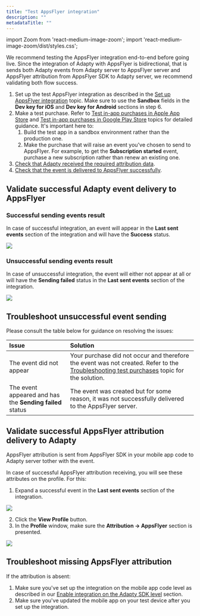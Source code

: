 ```yaml
---
title: "Test AppsFlyer integration"
description: ""
metadataTitle: ""
---
```


import Zoom from 'react-medium-image-zoom';
import 'react-medium-image-zoom/dist/styles.css';

We recommend testing the AppsFlyer integration end-to-end before going live. Since the integration of Adapty with AppsFlyer is bidirectional, that is sends both Adapty events from Adapty server to AppsFlyer server and AppsFlyer attribution from AppsFlyer SDK to Adapty server, we recommend validating both flow success.

1. Set up the test AppsFlyer integration as described in the [Set up AppsFlyer integration](appsflyer-setup) topic. Make sure to use the **Sandbox** fields in the **Dev key for iOS** and **Dev key for Android** sections in step 6.
2. Make a test purchase. Refer to [Test in-app purchases in Apple App Store](testing-purchases-ios) and [Test in-app purchases in Google Play Store](testing-on-android) topics for detailed guidance. It's important here to:
   1. Build the test app in a sandbox environment rather than the production one.
   2. Make the purchase that will raise an event you've chosen to send to AppsFlyer. For example, to get the **Subscription started** event, purchase a new subscription rather than renew an existing one.
3. [Check that Adapty received the required attribution data](test-appsflyer-integration#validate-successful-adapty-event-delivery-to-appsflyer).
4. [Check that the event is delivered to AppsFlyer successfully](test-appsflyer-integration#validate-successful-appsflyer-attribution-delivery-to-adapty).

## Validate successful Adapty event delivery to AppsFlyer

### Successful sending events result

In case of successful integration, an event will appear in the **Last sent events** section of the integration and will have the **Success** status. 


<Zoom>
  <img src={require('./img/6ccc3bb-webhook_integration_success.webp').default}
  style={{
    border: '1px solid #727272', /* border width and color */
    width: '700px', /* image width */
    display: 'block', /* for alignment */
    margin: '0 auto' /* center alignment */
  }}
/>
</Zoom>





### Unsuccessful sending events result

In case of unsuccessful integration, the event will either not appear at all or will have the **Sending failed** status in the **Last sent events** section of the integration.


<Zoom>
  <img src={require('./img/995b3bb-sending_failed.webp').default}
  style={{
    border: '1px solid #727272', /* border width and color */
    width: '700px', /* image width */
    display: 'block', /* for alignment */
    margin: '0 auto' /* center alignment */
  }}
/>
</Zoom>





## Troubleshoot unsuccessful event sending

Please consult the table below for guidance on resolving the issues:

| Issue                                                    | Solution                                                     |
| :------------------------------------------------------- | :----------------------------------------------------------- |
| The event did not appear                                 | Your purchase did not occur and therefore the event was not created. Refer to the [Troubleshooting test purchases](troubleshooting-test-purchases) topic for the solution. |
| The event appeared and has the **Sending failed** status | The event was created but for some reason, it was not successfully delivered to the AppsFlyer server. |

## Validate successful AppsFlyer attribution delivery to Adapty

AppsFlyer attribution is sent from AppsFlyer SDK in your mobile app code to Adapty server tother with the event. 

In case of successful AppsFlyer attribution receiving, you will see these attributes on the profile. For this:

1. Expand a successful event in the **Last sent events** section of the integration.

   

<Zoom>
  <img src={require('./img/7aef747-view_profile.webp').default}
  style={{
    border: '1px solid #727272', /* border width and color */
    width: '700px', /* image width */
    display: 'block', /* for alignment */
    margin: '0 auto' /* center alignment */
  }}
/>
</Zoom>



2. Click the **View Profile** button.
3. In the **Profile** window, make sure the **Attribution -> AppsFlyer** section is presented.

   

<Zoom>
  <img src={require('./img/943148a-profile_attribution.webp').default}
  style={{
    border: '1px solid #727272', /* border width and color */
    width: '700px', /* image width */
    display: 'block', /* for alignment */
    margin: '0 auto' /* center alignment */
  }}
/>
</Zoom>




## Troubleshoot missing AppsFlyer attribution

If the attribution is absent:

1. Make sure you've set up the integration on the mobile app code level as described in our [Enable integration on the Adapty SDK level](appsflyer-setup#enable-integration-on-the-adapty-sdk-level) section.
2. Make sure you've updated the mobile app on your test device after you set up the integration.